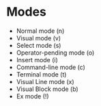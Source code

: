 # Modes

- Normal mode (n)
- Visual mode (v)
- Select mode (s)
- Operator-pending mode (o)
- Insert mode (i)
- Command-line mode (c)
- Terminal mode (t)
- Visual Line mode (x)
- Visual Block mode (b)
- Ex mode (!)
